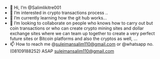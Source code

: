 - 👋 Hi, I’m @Salimlikitre001
- 👀 I’m interested in crypto transactions process ..
- 🌱 I’m currently learning how the git hub works...
- 💞️ I’m looking to collaborate on people who knows how to carry out but coin transactions or who can create crypto mining sites and dollar exchange sites where we can team up together to create a very perfect future sites or Bitcoin platforms and also the cryptos as well, ...
- 📫 How to reach me @suleimansalim110@gmail.com or @whatsapp no.(08109188252) ASAP
suleimansalim110@gmail.com
<!---
Salimlikitre001/Salimlikitre001 is a ✨ special ✨ repository because its `README.md` (this file) appears on your GitHub profile.
You can click the Preview link to take a look at your changes.
--->
